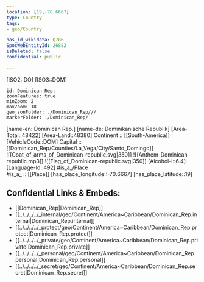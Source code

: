 ```yaml
---
location: [19,-70.6667] 
type: Country
tags:
- geo/Country

has_id_wikidata: Q786 
SpocWebEntityId: 26882
isDeleted: false
confidential: public

---
```

[ISO2::DO] 
[ISO3::DOM] 

```leaflet
id: Dominican Rep.
zoomFeatures: true 
minZoom: 2 
maxZoom: 18
geojsonFolder: ./Dominican_Rep///
markerFolder: ./Dominican_Rep/
```

[name-en::Dominican Rep.] 
[name-de::Dominikanische Republik] 
[Area-Total::48422] 
[Area-Land::48380] 
Continent :: [[South-America]]  
[VehicleCode::DOM] 
Capital :: [[Dominican_Rep/Counties/La_Vega/City/Santo_Domingo]]  
![[Coat_of_arms_of_Dominican-republic.svg|350]] 
![[Anthem-Dominican-republic.mp3]] 
![[Flag_of_Dominican-republic.svg|350]] 
[Alcohol-l::6.4] 
[Language-Id::492] 
#is_a_/Place  
#is_a_ :: [[Place]] 
[has_place_longitude::-70.6667] 
[has_place_latitude::19] 



## Confidential Links & Embeds: 
- [[Dominican_Rep|Dominican_Rep]] 
- [[../../../../_internal/geo/Continent/America~Caribbean/Dominican_Rep.internal|Dominican_Rep.internal]] 
- [[../../../../_protect/geo/Continent/America~Caribbean/Dominican_Rep.protect|Dominican_Rep.protect]] 
- [[../../../../_private/geo/Continent/America~Caribbean/Dominican_Rep.private|Dominican_Rep.private]] 
- [[../../../../_personal/geo/Continent/America~Caribbean/Dominican_Rep.personal|Dominican_Rep.personal]] 
- [[../../../../_secret/geo/Continent/America~Caribbean/Dominican_Rep.secret|Dominican_Rep.secret]] 
